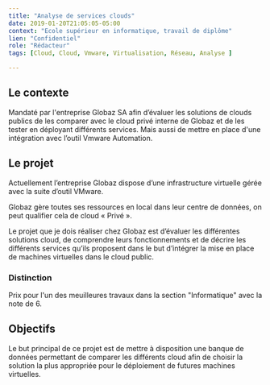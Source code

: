 ```yaml
---
title: "Analyse de services clouds"
date: 2019-01-20T21:05:05-05:00
context: "Ecole supérieur en informatique, travail de diplôme"
lien: "Confidentiel"
role: "Rédacteur"
tags: [Cloud, Cloud, Vmware, Virtualisation, Réseau, Analyse ]

---
```


## Le contexte
Mandaté par l'entreprise Globaz SA afin d’évaluer les solutions de clouds publics de les comparer avec le cloud privé interne de Globaz et de les tester en déployant différents services. Mais aussi de mettre en place d'une intégration avec l’outil Vmware Automation.

## Le projet
Actuellement l’entreprise Globaz dispose d’une infrastructure virtuelle gérée avec la suite
d’outil VMware.

Globaz gère toutes ses ressources en local dans leur centre de données, on
peut qualifier cela de cloud « Privé ».

Le projet que je dois réaliser chez Globaz est d’évaluer les différentes solutions cloud, de
comprendre leurs fonctionnements et de décrire les différents services qu’ils proposent dans
le but d’intégrer la mise en place de machines virtuelles dans le cloud public.

### Distinction

Prix pour l'un des meuilleures travaux dans la section "Informatique" avec la note de 6. 

## Objectifs
Le but principal de ce projet est de mettre à disposition une banque de données permettant de comparer les
différents cloud afin de choisir la solution la plus appropriée pour le déploiement de futures
machines virtuelles.